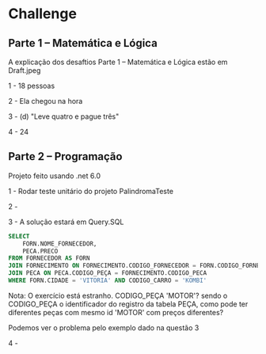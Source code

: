 # Challenge


## Parte 1 – Matemática e Lógica

A explicação dos desaftios Parte 1 – Matemática e Lógica estão em Draft.jpeg

1 - 18 pessoas

2 - Ela chegou na hora

3 - (d) "Leve quatro e pague três"

4 - 24

## Parte 2 – Programação

Projeto feito usando .net 6.0

1 - Rodar teste unitário do projeto PalindromaTeste

2 -

3 - A solução estará em Query.SQL

```sql
SELECT 
	FORN.NOME_FORNECEDOR,
	PECA.PRECO
FROM FORNECEDOR AS FORN
JOIN FORNECIMENTO ON FORNECIMENTO.CODIGO_FORNECEDOR = FORN.CODIGO_FORNECEDOR
JOIN PECA ON PECA.CODIGO_PEÇA = FORNECIMENTO.CODIGO_PECA
WHERE FORN.CIDADE = 'VITORIA' AND CODIGO_CARRO = 'KOMBI'
```

Nota: O exercício está estranho. CODIGO_PEÇA 'MOTOR'? sendo o CODIGO_PEÇA o identificador do registro da tabela PEÇA, como pode ter diferentes peças com mesmo id 'MOTOR' com preços diferentes? 

Podemos ver o problema pelo exemplo dado na questão 3

4 -


